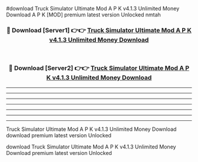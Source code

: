 #download Truck Simulator Ultimate Mod A P K v4.1.3 Unlimited Money Download A P K [MOD] premium latest version Unlocked nmtah 



<div align="center">
<h3>🔴 Download [Server1] 👉👉 <a href="https://apkdownload1.web.app/">Truck Simulator Ultimate Mod A P K v4.1.3 Unlimited Money Download</a></h3><br>

<h3>🔴 Download [Server2] 👉👉 <a href="https://apkdownload1.web.app/">Truck Simulator Ultimate Mod A P K v4.1.3 Unlimited Money Download</a></h3>
</div>





----------------------------------------------------------

----------------------------------------------------------

----------------------------------------------------------

----------------------------------------------------------

----------------------------------------------------------

----------------------------------------------------------

----------------------------------------------------------

Truck Simulator Ultimate Mod A P K v4.1.3 Unlimited Money Download download premium latest version Unlocked

download Truck Simulator Ultimate Mod A P K v4.1.3 Unlimited Money Download premium latest version Unlocked

